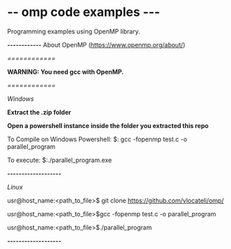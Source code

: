 # -- omp code examples ---

Programming examples using OpenMP library.

**------------**
About OpenMP (https://www.openmp.org/about/)

*============*

**WARNING: You need gcc with OpenMP.**

*============*

*Windows*

**Extract the .zip folder**

**Open a powershell instance inside the folder you extracted this repo**

To Compile on Windows Powershell:
$: gcc -fopenmp test.c -o parallel_program

To execute: 
$:./parallel_program.exe

**-------------------**

*Linux*

usr@host_name:<path_to_file>$ git clone https://github.com/vlocateli/omp/

usr@host_name:<path_to_file>$gcc -fopenmp test.c -o parallel_program

usr@host_name:<path_to_file>$./parallel_program

**-------------------**
